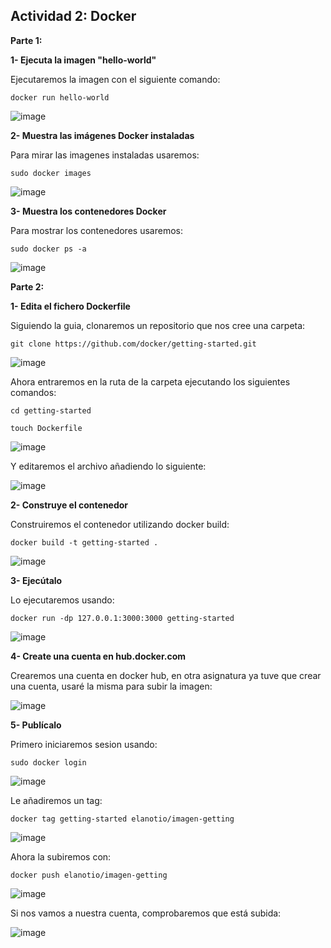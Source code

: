 ## Actividad 2: Docker 

**Parte 1:**

**1- Ejecuta la imagen "hello-world"**

Ejecutaremos la imagen con el siguiente comando:

```
docker run hello-world
```

![image](https://github.com/ElAnotio/SRI-ASIR2/assets/122453991/667da268-a538-42e7-a5fe-6ca44a89458c)

 
**2- Muestra las imágenes Docker instaladas**

Para mirar las imagenes instaladas usaremos:

```
sudo docker images
```

![image](https://github.com/ElAnotio/SRI-ASIR2/assets/122453991/d30cd4b4-4f8c-407c-ae57-8cf20bcc5ff5)

 
**3- Muestra los contenedores Docker**

Para mostrar los contenedores usaremos: 

```
sudo docker ps -a
```

![image](https://github.com/ElAnotio/SRI-ASIR2/assets/122453991/a9e3d037-7615-4abc-a743-c05499b95401)

**Parte 2:** 

**1- Edita el fichero Dockerfile**

Siguiendo la guia, clonaremos un repositorio que nos cree una carpeta:

```
git clone https://github.com/docker/getting-started.git
```

![image](https://github.com/ElAnotio/SRI-ASIR2/assets/122453991/cee25007-9743-4074-a088-6dc671cc3e42)

Ahora entraremos en la ruta de la carpeta ejecutando los siguientes comandos:

```
cd getting-started
```

```
touch Dockerfile
```

![image](https://github.com/ElAnotio/SRI-ASIR2/assets/122453991/f0c3bf5b-21e7-4a8a-be5c-4d1c26fbb21e)

Y editaremos el archivo añadiendo lo siguiente:

![image](https://github.com/ElAnotio/SRI-ASIR2/assets/122453991/aa614bbe-8ca5-403b-9047-74fa5a19406c)


**2- Construye el contenedor**

Construiremos el contenedor utilizando docker build:

```
docker build -t getting-started .
```

![image](https://github.com/ElAnotio/SRI-ASIR2/assets/122453991/90388ed3-8e1e-40ee-acf1-a6fe888acee4)


**3- Ejecútalo**

Lo ejecutaremos usando:

```
docker run -dp 127.0.0.1:3000:3000 getting-started
```

![image](https://github.com/ElAnotio/SRI-ASIR2/assets/122453991/dd0c0fc3-1cbc-41b3-b08f-25cb79d10688)

**4- Create una cuenta en hub.docker.com**

Crearemos una cuenta en docker hub, en otra asignatura ya tuve que crear una cuenta, usaré la misma para subir la imagen:

![image](https://github.com/ElAnotio/SRI-ASIR2/assets/122453991/ea530312-49f2-4aa5-ab06-3d96ddb6c89d)


**5- Publícalo**

Primero iniciaremos sesion usando:

```
sudo docker login
```

![image](https://github.com/ElAnotio/SRI-ASIR2/assets/122453991/529e7ce0-fa42-4988-9898-015f47119961)

Le añadiremos un tag:

```
docker tag getting-started elanotio/imagen-getting
```

![image](https://github.com/ElAnotio/SRI-ASIR2/assets/122453991/5a388da2-13cc-48a7-be8f-d5cdca451819)

Ahora la subiremos con:

```
docker push elanotio/imagen-getting
```

![image](https://github.com/ElAnotio/SRI-ASIR2/assets/122453991/73f8fcb9-a7f6-4648-8c78-d854ff09e709)

Si nos vamos a nuestra cuenta, comprobaremos que está subida:

![image](https://github.com/ElAnotio/SRI-ASIR2/assets/122453991/ce72b0aa-6cdb-4f38-8799-591132de03cd)





